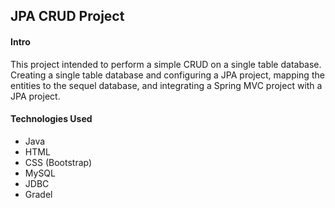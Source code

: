 ## JPA CRUD Project

#### Intro

This project intended to perform a simple CRUD on a single table database.  Creating a single table database and configuring a JPA project, mapping the entities to the sequel database, and integrating a Spring MVC project with a JPA project.

#### Technologies Used

* Java
* HTML
* CSS (Bootstrap)
* MySQL
* JDBC
* Gradel
